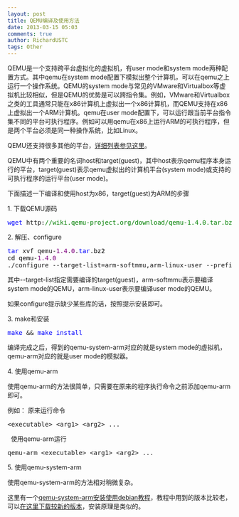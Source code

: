 ```yaml
---
layout: post
title: QEMU编译及使用方法
date: 2013-03-15 05:03
comments: true
author: RichardUSTC
tags: Other
---
```

<p>QEMU是一个支持跨平台虚拟化的虚拟机，有user mode和system mode两种配置方式。其中qemu在system mode配置下模拟出整个计算机，可以在qemu之上运行一个操作系统。QEMU的system mode与常见的VMware和Virtualbox等虚拟机比较相似，但是QEMU的优势是可以跨指令集。例如，VMware和Virtualbox之类的工具通常只能在x86计算机上虚拟出一个x86计算机，而QEMU支持在x86上虚拟出一个ARM计算机。qemu在user mode配置下，可以运行跟当前平台指令集不同的平台可执行程序。例如可以用qemu在x86上运行ARM的可执行程序，但是两个平台必须是同一种操作系统，比如Linux。</p>
<p>QEMU还支持很多其他的平台，<a title="QEMU支持列表" href="http://qemu.weilnetz.de/qemu-doc.html#intro_005ffeatures" target="_blank">详细列表参见这里</a>。</p>
<p>QEMU中有两个重要的名词host和target(guest)，其中host表示qemu程序本身运行的平台，target(guest)表示qemu虚拟出的计算机平台(system mode)或支持的可执行程序的运行平台(user mode)。</p>
<p>下面描述一下编译和使用host为x86，target(guest)为ARM的步骤</p>
<p>1. 下载QEMU源码</p>
<div class="cnblogs_code">
<pre><span style="color: #0000ff;">wget</span> http:<span style="color: #008000;">//</span><span style="color: #008000;">wiki.qemu-project.org/download/qemu-1.4.0.tar.bz2</span></pre>
</div>
<p>2. 解压、configure</p>
<div class="cnblogs_code">
<pre><span style="color: #0000ff;">tar</span> xvf qemu-<span style="color: #800080;">1.4</span>.<span style="color: #800080;">0</span>.<span style="color: #0000ff;">tar</span><span style="color: #000000;">.bz2
cd qemu</span>-<span style="color: #800080;">1.4</span>.<span style="color: #800080;">0</span><span style="color: #000000;">
.</span>/configure --target-list=arm-softmmu,arm-linux-user --prefix=&lt;prefix&gt;</pre>
</div>
<p>其中--target-list指定需要编译的target(guest)，arm-softmmu表示要编译system mode的QEMU，arm-linux-user表示要编译user mode的QEMU。</p>
<p>如果configure提示缺少某些库的话，按照提示安装即可。</p>
<p>3. make和安装</p>
<div class="cnblogs_code">
<pre><span style="color: #0000ff;">make</span> &amp;&amp; <span style="color: #0000ff;">make</span> <span style="color: #0000ff;">install</span></pre>
</div>
<p>编译完成之后，得到的qemu-system-arm对应的就是system mode的虚拟机，qemu-arm对应的就是user mode的模拟器。</p>
<p>4. 使用qemu-arm</p>
<p>使用qemu-arm的方法很简单，只需要在原来的程序执行命令之前添加qemu-arm即可。</p>
<p><span>例如： 原来运行命令</span></p>
<div class="cnblogs_code">
<pre>&lt;executable&gt; &lt;arg1&gt; &lt;arg2&gt;&nbsp;...</pre>
</div>
<p>&nbsp;&nbsp;使用qemu-arm运行</p>
<div class="cnblogs_code">
<pre>qemu-arm &lt;executable&gt; &lt;arg1&gt; &lt;arg2&gt; ...</pre>
</div>
<p>5. 使用qemu-system-arm</p>
<p>使用qemu-system-arm的方法相对稍微复杂。</p>
<p>这里有一个<a href="http://www.aurel32.net/info/debian_arm_qemu.php">qemu-system-arm安装使用debian教程</a>，教程中用到的版本比较老，可以<a href="http://people.debian.org/~aurel32/qemu/armel/" target="_blank">在这里下载较新的版本</a>，安装原理是类似的。</p>